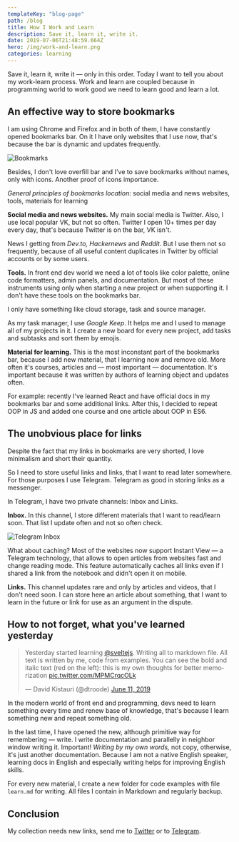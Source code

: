 ```yaml
---
templateKey: "blog-page"
path: /blog
title: How I Work and Learn
description: Save it, learn it, write it.
date: 2019-07-06T21:48:59.664Z
hero: /img/work-and-learn.png
categories: learning
---
```


Save it, learn it, write it — only in this order. Today I want to tell you about my work-learn process. Work and learn are coupled because in programming world to work good we need to learn good and learn a lot.

## An effective way to store bookmarks

I am using Chrome and Firefox and in both of them, I have constantly opened bookmarks bar. On it I have only websites that I use now, that's because the bar is dynamic and updates frequently.

![Bookmarks](/img/chrome-bookmarks.jpg)

Besides, I don't love overfill bar and I've to save bookmarks without names, only with icons. Another proof of icons importance.

_General principles of bookmarks location:_ social media and news websites, tools, materials for learning

**Social media and news websites.** My main social media is Twitter. Also, I use local popular VK, but not so often. Twitter I open 10+ times per day every day, that's because Twitter is on the bar, VK isn't.

News I getting from _Dev.to,_ _Hackernews_ and _Reddit_. But I use them not so frequently, because of all useful content duplicates in Twitter by official accounts or by some users.

**Tools.** In front end dev world we need a lot of tools like color palette, online code formatters, admin panels, and documentation. But most of these instruments using only when starting a new project or when supporting it. I don't have these tools on the bookmarks bar.

I only have something like cloud storage, task and source manager.

As my task manager, I use _Google Keep_. It helps me and I used to manage all of my projects in it. I create a new board for every new project, add tasks and subtasks and sort them by emojis.

**Material for learning.** This is the most inconstant part of the bookmarks bar, because I add new material, that I learning now and remove old. More often it's courses, articles and — most important — documentation. It's important because it was written by authors of learning object and updates often.

For example: recently I've learned React and have official docs in my bookmarks bar and some additional links. After this, I decided to repeat OOP in JS and added one course and one article about OOP in ES6.

## The unobvious place for links

Despite the fact that my links in bookmarks are very shorted, I love minimalism and short their quantity.

So I need to store useful links and links, that I want to read later somewhere. For those purposes I use Telegram. Telegram as good in storing links as a messenger.

In Telegram, I have two private channels: Inbox and Links.

**Inbox.** In this channel, I store different materials that I want to read/learn soon. That list I update often and not so often check.

![Telegram Inbox](/img/telegram-inbox.jpg)

What about caching? Most of the websites now support Instant View — a Telegram technology, that allows to open articles from websites fast and change reading mode. This feature automatically caches all links even if I shared a link from the notebook and didn't open it on mobile.

**Links.** This channel updates rare and only by articles and videos, that I don't need soon. I can store here an article about something, that I want to learn in the future or link for use as an argument in the dispute.

## How to not forget, what you've learned yesterday

<blockquote class="twitter-tweet"><p lang="en" dir="ltr">Yesterday started learning <a href="https://twitter.com/sveltejs?ref_src=twsrc%5Etfw">@sveltejs</a>. Writing all to markdown file. All text is written by me, code from examples. You can see the bold and italic text (red on the left): this is my own thoughts for better memorization <a href="https://t.co/MPMCrqcOLk">pic.twitter.com/MPMCrqcOLk</a></p>&mdash; David Kistauri (@dtroode) <a href="https://twitter.com/dtroode/status/1138419790631055360?ref_src=twsrc%5Etfw">June 11, 2019</a></blockquote>
<script async src="https://platform.twitter.com/widgets.js"></script>

In the modern world of front end and programming, devs need to learn something every time and renew base of knowledge, that's because I learn something new and repeat something old.

In the last time, I have opened the new, although primitive way for remembering — write. I write documentation and parallelly in neighbor window writing it. Important! _Writing by my own words,_ not copy, otherwise, it's just another documentation. Because I am not a native English speaker, learning docs in English and especially writing helps for improving English skills.

For every new material, I create a new folder for code examples with file `learn.md` for writing. All files I contain in Markdown and regularly backup.

## Conclusion

My collection needs new links, send me to [Twitter](https://twitter.com/dtroode) or to [Telegram](https://t.me/dtroode).
